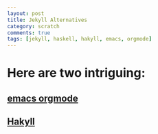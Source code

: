 ```yaml
---
layout: post
title: Jekyll Alternatives
category: scratch
comments: true
tags: [jekyll, haskell, hakyll, emacs, orgmode]
---
```

# Here are two intriguing:
## [emacs orgmode](https://orgmode.org/worg/org-tutorials/org-jekyll.html)
## [Hakyll](https://jaspervdj.be/hakyll/tutorials/github-pages-tutorial.html)
